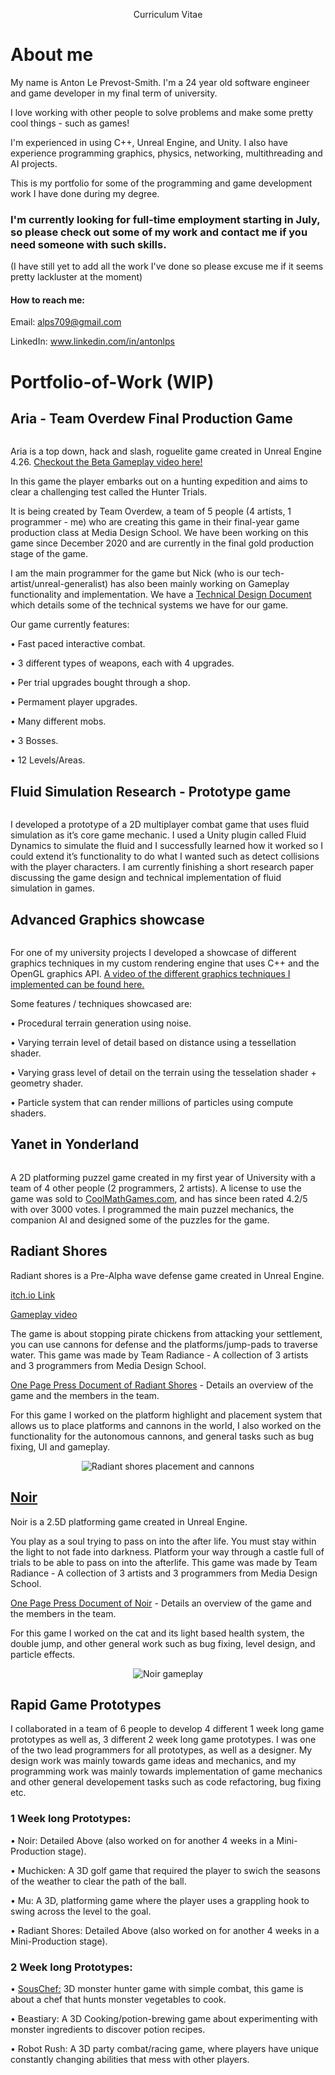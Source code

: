 <p align="center">Curriculum Vitae</p>

# About me
My name is Anton Le Prevost-Smith.
I'm a 24 year old software engineer and game developer in my final term of university.

I love working with other people to solve problems and make some pretty cool things - such as games!

I'm experienced in using C++, Unreal Engine, and Unity.
I also have experience programming graphics, physics, networking, multithreading and AI projects.

This is my portfolio for some of the programming and game development work I have done during my degree.

### I'm currently looking for full-time employment starting in July, so please check out some of my work and contact me if you need someone with such skills.

(I have still yet to add all the work I've done so please excuse me if it seems pretty lackluster at the moment)

#### How to reach me:
Email: alps709@gmail.com

LinkedIn: www.linkedin.com/in/antonlps

# Portfolio-of-Work (WIP)

## Aria - Team Overdew Final Production Game
<p align="center">
  <img title="" src="https://github.com/Alps709/Alps709/blob/master/Media/Overdew - Aria Screen Shot.png"/>
</p>
Aria is a top down, hack and slash, roguelite game created in Unreal Engine 4.26.
<a href="https://www.youtube.com/watch?v=5ovbQMfCC6U">Checkout the Beta Gameplay video here!</a>


In this game the player embarks out on a hunting expedition and aims to clear a challenging test called the Hunter Trials.


It is being created by Team Overdew, a team of 5 people (4 artists, 1 programmer - me) who are creating this game in their final-year game production class at Media Design School. We have been working on this game since December 2020 and are currently in the final gold production stage of the game.


I am the main programmer for the game but Nick (who is our tech-artist/unreal-generalist) has also been mainly working on Gameplay functionality and implementation.
We have a [Technical Design Document](https://github.com/Alps709/Alps709/blob/master/Media/Aria%20Technical%20Design%20Document%20-%20Beta.pdf) which details some of the technical systems we have for our game.

Our game currently features:

•	Fast paced interactive combat.

•	3 different types of weapons, each with 4 upgrades.

•	Per trial upgrades bought through a shop.

•	Permament player upgrades.

•	Many different mobs.

•	3 Bosses.

•	12 Levels/Areas.



## Fluid Simulation Research - Prototype game
<p align="center">
  <img title="" src="https://github.com/Alps709/Alps709/blob/master/Media/Playtest.gif"/>
</p>
I developed a prototype of a 2D multiplayer combat game that uses fluid simulation as it’s core game mechanic. I used a Unity plugin called Fluid Dynamics to simulate the fluid and I successfully learned how it worked so I could extend it’s functionality to do what I wanted such as detect collisions with the player characters. I am currently finishing a short research paper discussing the game design and technical implementation of fluid simulation in games.


## Advanced Graphics showcase
<p align="center">
  <img title="" src="https://github.com/Alps709/Alps709/blob/master/Media/AdvancedGraphics.png"/>
</p>
For one of my university projects I developed a showcase of different graphics techniques in my custom rendering engine that uses C++ and the OpenGL graphics API.
<a href="https://www.youtube.com/watch?v=ZAtfRSMvaL0">A video of the different graphics techniques I implemented can be found here.</a>

Some features / techniques showcased are: 

•	Procedural terrain generation using noise. 

•	Varying terrain level of detail based on distance using a tessellation shader.

•	Varying grass level of detail on the terrain using the tesselation shader + geometry shader. 

•	Particle system that can render millions of particles using compute shaders.



## Yanet in Yonderland
<p align="center">
  <img title="" src="https://github.com/Alps709/Alps709/blob/master/Media/Yanet In Yonderland.png"/>
</p>
A 2D platforming puzzel game created in my first year of University with a team of 4 other people (2 programmers, 2 artists).
A license to use the game was sold to <a href="https://www.coolmathgames.com/0-yanet-in-yonderland">CoolMathGames.com</a>, and has since been rated 4.2/5 with over 3000 votes.
I programmed the main puzzel mechanics, the companion AI and designed some of the puzzles for the game.



## Radiant Shores
Radiant shores is a Pre-Alpha wave defense game created in Unreal Engine.

[itch.io Link](https://ourlittlestudio.itch.io/radiant-shores)

[Gameplay video](https://www.youtube.com/watch?v=6JjRdtMopVE&feature=emb_logo)

The game is about stopping pirate chickens from attacking your settlement, you can use cannons for defense and the platforms/jump-pads to traverse water.
This game was made by Team Radiance - A collection of 3 artists and 3 programmers from Media Design School.

[One Page Press Document of Radiant Shores](https://github.com/Alps709/Alps709/blob/master/Media/OnePagePressDocument_TeamRadiance.png) -  Details an overview of the game and the members in the team.

For this game I worked on the platform highlight and placement system that allows us to place platforms and cannons in the world, I also worked on the functionality for the autonomous cannons, and general tasks such as bug fixing, UI and gameplay.

<p align="center">
  <img title="Radiant shores placement and cannons" src="https://github.com/Alps709/Alps709/blob/master/Media/Radiant%20shores.gif"/>
</p>




## [Noir](https://ourlittlestudio.itch.io/noir)
Noir is a 2.5D platforming game created in Unreal Engine.  

You play as a soul trying to pass on into the after life. You must stay within the light to not fade into darkness. Platform your way through a castle full of trials to be able to pass on into the afterlife.
This game was made by Team Radiance - A collection of 3 artists and 3 programmers from Media Design School.

[One Page Press Document of Noir](https://github.com/Alps709/Alps709/blob/master/Media/OnePagePressDocument2_TeamRadiance.png) - Details an overview of the game and the members in the team.

For this game I worked on the cat and its light based health system, the double jump, and other general work such as bug fixing, level design, and particle effects.

<p align="center">
  <img title="Noir gameplay" src="https://github.com/Alps709/Alps709/blob/master/Media/Noir.gif"/>
</p>

## Rapid Game Prototypes
I collaborated in a team of 6 people to develop 4 different 1 week long game prototypes as well as, 3 different 2 week long game prototypes. 
I was one of the two lead programmers for all prototypes, as well as a designer. My design work was mainly towards game ideas and mechanics, and my programming work was mainly towards implementation of game mechanics and other general developement tasks such as code refactoring, bug fixing etc. 

### 1 Week long Prototypes:

•	Noir: Detailed Above (also worked on for another 4 weeks in a Mini-Production stage).

•	Muchicken: A 3D golf game that required the player to swich the seasons of the weather to clear the path of the ball.

•	Mu: A 3D, platforming game where the player uses a grappling hook to swing across the level to the goal.

•	Radiant Shores: Detailed Above (also worked on for another 4 weeks in a Mini-Production stage).

### 2 Week long Prototypes:

•	[SousChef:](https://ourlittlestudio.itch.io/sous-chef) 3D monster hunter game with simple combat, this game is about a chef that hunts monster vegetables to cook.

•	Beastiary: A 3D Cooking/potion-brewing game about experimenting with monster ingredients to discover potion recipes.

•	Robot Rush: A 3D party combat/racing game, where players have unique constantly changing abilities that mess with other players.

